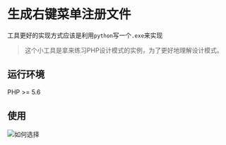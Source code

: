 # 生成右键菜单注册文件

工具更好的实现方式应该是利用`python`写一个`.exe`来实现

> 这个小工具是拿来练习PHP设计模式的实例，为了更好地理解设计模式。

## 运行环境

PHP >= 5.6

## 使用

![如何选择](https://raw.githubusercontent.com/GHBJayce/RightClickMenu/master/use_demo.gif)